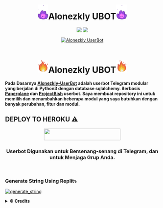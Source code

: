 <h1 align="center"><img src="./resources/extras/geez.gif" width="35px">Alonezkly UBOT<img src="./resources/extras/geez.gif" width="35px"></h1>

<p align="center">
    <a href="https://t.me/Alonezkly"><img src="https://img.shields.io/badge/Join-Group1%20Support-blue.svg?style=for-the-badge&logo=Telegram"></a>
    <a href="https://t.me/ilhaeChats"><img src="https://img.shields.io/badge/Join-Group2%20Support-blue.svg?style=for-the-badge&logo=Telegram"></a>
    </p>


<p align="center">
   <a href="https://github.com/Alonezkly/ALONEZKLY-UBOT"><img src="https://telegra.ph/file/d72fcf3d9133a473e4138.jpg" alt="Alonezkly UserBot" width=400px></a>
   <br>
   <br>
</p>

<h1 align="center"><img src="./resources/extras/GeezFire.gif" width="35px">Alonezkly UBOT<img src="./resources/extras/GeezFire.gif" width="35px"></h1>

**Pada Dasarnya [Alonezkly-UserBot](https://github.com/Alonezkly/ALONEZKLY-UBOT) adalah userbot Telegram modular yang berjalan di Python3 dengan database sqlalchemy.
Berbasis [Paperplane](https://github.com/RaphielGang) dan [ProjectBish](https://github.com/adekmaulana/ProjectBish) userbot. Saya membuat repository ini untuk memilih dan menambahkan beberapa modul yang saya butuhkan dengan banyak perubahan, fitur dan modul.**

## DEPLOY TO HEROKU ⚠️
<p align="center"><a href="https://heroku.com/deploy?template=https://github.com/Alonezkly/ALONEZKLY-UBOT/tree/ALONEZKLY-UBOT"> <img src="https://img.shields.io/badge/Deploy%20To%20Heroku-indigo?style=flat&logo=heroku" width="250" height="38.60" /></a></p>

<h3 align="center">Userbot Digunakan untuk Bersenang-senang di Telegram, dan untuk Menjaga Grup Anda.</h3>
<p align="center">&nbsp;</p>


### Generate String Using Replit⤵️

<a href="https://replit.com/@Vckyou/Geez-String-Session#main.py"><img src="https://img.shields.io/badge/run-string__session.py-magenta?style=for-the-badge&logo=repl.it" alt="generate_string" /></a>


<details>
  <summary><b>© Credits</b></summary>


 🙏 **THANK YOU VERY MUCH FOR**

*   [VCKYOU](https://github.com/Alonezkly/ALONEZKLY-UBOT)    Alonezkly - Project


## Stay Support 🚀
*   [LonamiWebs](https://github.com/LonamiWebs/) and [Telethon](https://github.com/LonamiWebs/Telethon)
